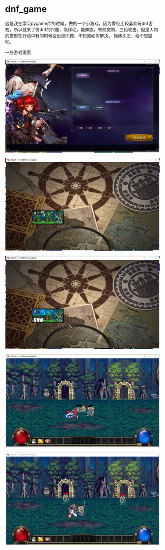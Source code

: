 # dnf_game

这是我在学习pygame库的时候，做的一个小游戏，因为曾经比较喜欢玩dnf游戏，所以就来了仿dnf的兴趣，能移动，能奔跑，有前突刺，三段攻击，但是人物的模型在行动中有的时候会出现问题，不知道如何解决。
抛砖引玉，给个思路吧。

一些游戏画面

![](https://github.com/Tjuvenile/dnf_game/raw/master/project_screenshot/select_server.png)

![](https://github.com/Tjuvenile/dnf_game/raw/master/project_screenshot/select_map.png)

![](https://github.com/Tjuvenile/dnf_game/raw/master/project_screenshot/select_map_level.png)

![](https://github.com/Tjuvenile/dnf_game/raw/master/project_screenshot/show_game.png)

![](https://github.com/Tjuvenile/dnf_game/raw/master/project_screenshot/show_game_2.png)
